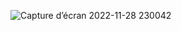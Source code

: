 ![Capture d’écran 2022-11-28 230042](https://user-images.githubusercontent.com/116494217/204390197-3d098abe-eb85-4ec4-a524-279eda710b4d.png)

